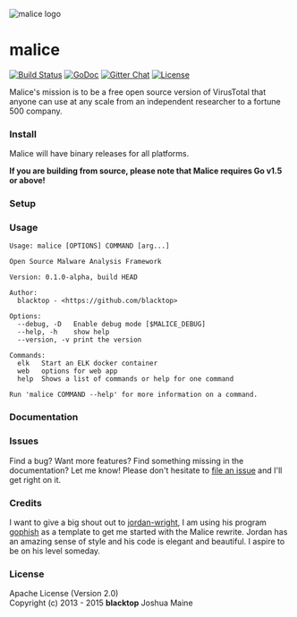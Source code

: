 ![malice logo][malice-logo]
# malice
[![Build Status][travis-badge]](https://travis-ci.org/blacktop/go-malice)
[![GoDoc](https://godoc.org/github.com/blacktop/go-malice?status.svg)](https://godoc.org/github.com/blacktop/go-malice)
[![Gitter Chat][gitter-badge]][gitter-link]
[![License][license]](http://www.apache.org/licenses/LICENSE-2.0)

Malice's mission is to be a free open source version of VirusTotal that anyone can use at any scale from an independent researcher to a fortune 500 company.

### Install

Malice will have binary releases for all platforms.

**If you are building from source, please note that Malice requires Go v1.5 or above!**

### Setup


### Usage
```
Usage: malice [OPTIONS] COMMAND [arg...]

Open Source Malware Analysis Framework

Version: 0.1.0-alpha, build HEAD

Author:
  blacktop - <https://github.com/blacktop>

Options:
  --debug, -D	Enable debug mode [$MALICE_DEBUG]
  --help, -h	show help
  --version, -v	print the version

Commands:
  elk	Start an ELK docker container
  web	options for web app
  help	Shows a list of commands or help for one command

Run 'malice COMMAND --help' for more information on a command.
```

### Documentation

### Issues

Find a bug? Want more features? Find something missing in the documentation? Let me know! Please don't hesitate to [file an issue](https://github.com/blacktop/go-malice/issues/new) and I'll get right on it.

### Credits
I want to give a big shout out to [jordan-wright](http://jordan-wright.com), I am using his program [gophish](https://github.com/jordan-wright/gophish) as a template to get me started with the Malice rewrite.  Jordan has an amazing sense of style and his code is elegant and beautiful.  I aspire to be on his level someday.

### License
Apache License (Version 2.0)  
Copyright (c) 2013 - 2015 **blacktop** Joshua Maine

<!-- Links -->
[malice-logo]: https://raw.githubusercontent.com/blacktop/go-malice/master/docs/logo/malice.png
[travis-badge]: https://travis-ci.org/blacktop/go-malice.svg?branch=master
[gitter-badge]: https://badges.gitter.im/blacktop/go-malice.svg
[gitter-link]: https://gitter.im/blacktop/go-malice
[license]: https://img.shields.io/badge/licence-Apache%202-blue.svg
